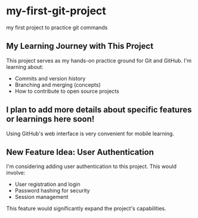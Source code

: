 # my-first-git-project
my first project to practice git commands 
## My Learning Journey with This Project

This project serves as my hands-on practice ground for Git and GitHub.
I'm learning about:
- Commits and version history
- Branching and merging (concepts)
- How to contribute to open source projects

I plan to add more details about specific features or learnings here soon!
---
Using GitHub's web interface is very convenient for mobile learning.
## New Feature Idea: User Authentication

I'm considering adding user authentication to this project. This would involve:
- User registration and login
- Password hashing for security
- Session management

This feature would significantly expand the project's capabilities.
